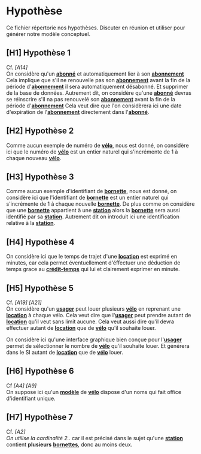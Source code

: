 # Hypothèse
Ce fichier répertorie nos hypothèses. Discuter en réunion et utiliser pour générer notre modèle conceptuel.

## [H1] Hypothèse 1
Cf. *[A14]* \
On considère qu'un **[abonné](glossaire.md#Abonné)** et automatiquement lier à son **[abonnement](glossaire.md#Abonnement)** 
Cela implique que s'il ne renouvelle pas son **[abonnement](glossaire.md#Abonnement)** avant la fin de la période d'**[abonnement](glossaire.md#Abonnement)** il sera automatiquement désabonné.
Et supprimer de la base de données.
Autrement dit, on considère qu'une **[abonné](glossaire.md#Abonné)** devras se réinscrire s'il na pas renouvelé son **[abonnement](glossaire.md#Abonnement)** avant la fin de la période d'**[abonnement](glossaire.md#Abonnement)**
Cela veut dire que l'on considèrera ici une date d'expiration de l'**[abonnement](glossaire.md#Abonnement)** directement dans l'**[abonné](glossaire.md#Abonné)**.

## [H2] Hypothèse 2
Comme aucun exemple de numéro de **[vélo](glossaire.md#Vélo)**, nous est donné, on considère ici que le numéro de **[vélo](glossaire.md#Vélo)** est un entier naturel qui s'incrémente de 1 à chaque nouveau **[vélo](glossaire.md#Vélo)**.

## [H3] Hypothèse 3
Comme aucun exemple d'identifiant de **[bornette](glossaire.md#Bornette)**, nous est donné, on considère ici que l'identifiant de **[bornette](glossaire.md#Bornette)** est un entier naturel qui s'incrémente de 1 à chaque nouvelle **[bornette](glossaire.md#Bornette)**.
De plus comme on considère que une **[bornette](glossaire.md#Bornette)** appartient à une **[station](glossaire.md#Station)** alors la **[bornette](glossaire.md#Bornette)** sera aussi identifié par sa **[station](glossaire.md#Station)**.
Autrement dit on introduit ici une identification relative à la **[station](glossaire.md#Station)**.

## [H4] Hypothèse 4
On considère ici que le temps de trajet d'une **[location](glossaire.md#Location)** est exprimé en minutes, car cela permet éventuellement d'éffectuer une déduction de temps grace au **[crédit-temps](glossaire.md#Crédit-temps)** qui lui et clairement exprimer en minute.

## [H5] Hypothèse 5
Cf. *[A19] [A21]* \
On considère qu'un **[usager](glossaire.md#Usager)** peut louer plusieurs **[vélo](glossaire.md#Vélo)** en reprenant une **[location](glossaire.md#Location)** à chaque vélo.
Cela veut dire que l'**[usager](glossaire.md#Usager)** peut prendre autant de **[location](glossaire.md#Location)** qu'il veut sans limit aucune.
Cela veut aussi dire qu'il devra effectuer autant de **[location](glossaire.md#Location)** que de **[vélo](glossaire.md#Vélo)** qu'il souhaite louer.

On considère ici qu'une interface graphique bien conçue pour l'**[usager](glossaire.md#Usager)** permet de sélectionner le nombre de **[vélo](glossaire.md#Vélo)** qu'il souhaite louer. 
Et générera dans le SI autant de **[location](glossaire.md#Location)** que de **[vélo](glossaire.md#Vélo)** louer.

## [H6] Hypothèse 6
Cf *[A4] [A9]*\
On suppose ici qu'un **[modèle](glossaire.md#Modèle)** de **[vélo](glossaire.md#Vélo)** dispose d'un noms qui fait office d'identifiant unique.

## [H7] Hypothèse 7
Cf. *[A2] \
On utilise la cardinalité 2..* car il est précisé dans le sujet qu'une **[station](glossaire.md#Station)** contient **plusieurs** **[bornettes](glossaire.md#Bornette)**, donc au moins deux.
